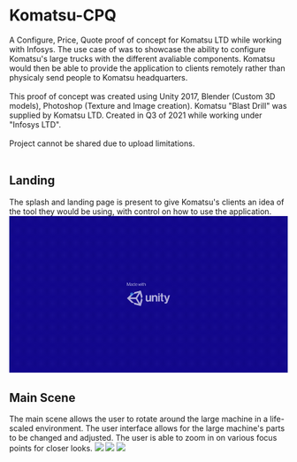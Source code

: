 # Komatsu-CPQ
A Configure, Price, Quote proof of concept for Komatsu LTD while working with Infosys. The use case of was to showcase the ability to configure Komatsu's large trucks with the different avaliable components. Komatsu would then be able to provide the application to clients remotely rather than physicaly send people to Komatsu headquarters. 
<br />
<br />
This proof of concept was created using Unity 2017, Blender (Custom 3D models), Photoshop (Texture and Image creation). Komatsu "Blast Drill" was supplied by Komatsu LTD. Created in Q3 of 2021 while working under "Infosys LTD".
<br />
<br />
Project cannot be shared due to upload limitations.
<br />
<br />
## Landing
The splash and landing page is present to give Komatsu's clients an idea of the tool they would be using, with control on how to use the application.
![](https://github.com/Flare5464/Komatsu-CPQ/blob/main/CPQ_A.gif)
## Main Scene
The main scene allows the user to rotate around the large machine in a life-scaled environment. The user interface allows for the large machine's parts to be changed and adjusted. The user is able to zoom in on various focus points for closer looks. 
![](https://github.com/Flare5464/Komatsu-CPQ/blob/main/CPQ_B.gif)
![](https://github.com/Flare5464/Komatsu-CPQ/blob/main/CPQ_C.gif)
![](https://github.com/Flare5464/Komatsu-CPQ/blob/main/CPQ_D.gif)
